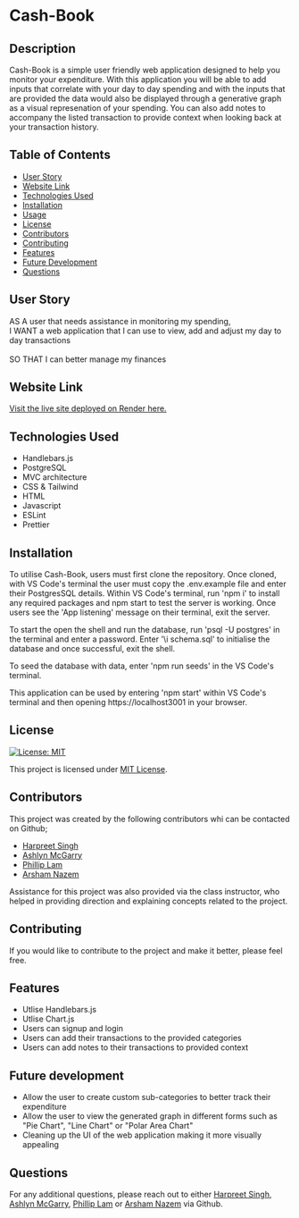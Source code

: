 # Cash-Book

## Description
Cash-Book is a simple user friendly web application designed to help you monitor your expenditure. With this application you will be able to add inputs that correlate with your day to day spending and with the inputs that are provided the data would also be displayed through a generative graph as a visual represenation of your spending. You can also add notes to accompany the listed transaction to provide context when looking back at your transaction history. 


## Table of Contents

- [User Story](#user-story)
- [Website Link](#website-link)
- [Technologies Used](#technologies-used)
- [Installation](#installation)
- [Usage](#usage)
- [License](#license)
- [Contributors](#contributors)
- [Contributing](#contributing)
- [Features](#features)
- [Future Development](#future-development)
- [Questions](#questions)

## User Story
AS A user that needs assistance in monitoring my spending,
<br>I WANT a web application that I can use to view, add and adjust my day to day transactions</br>
<br>SO THAT I can better manage my finances</br>


## Website Link

[Visit the live site deployed on Render here.](https://cashbook-bfwb.onrender.com/)

## Technologies Used

- Handlebars.js
- PostgreSQL
- MVC architecture
- CSS & Tailwind
- HTML
- Javascript
- ESLint
- Prettier

## Installation

To utilise Cash-Book, users must first clone the repository. Once cloned, with VS Code's terminal the user must copy the .env.example file and enter their PostgresSQL details. Within VS Code's terminal, run 'npm i' to install any required packages and npm start to test the server is working. Once users see the 'App listening' message on their terminal, exit the server.

To start the open the shell and run the database, run 'psql -U postgres' in the terminal and enter a password. Enter '\i schema.sql' to initialise the database and once successful, exit the shell.

To seed the database with data, enter 'npm run seeds' in the VS Code's terminal.

This application can be used by entering 'npm start' within VS Code's terminal and then opening https://localhost3001 in your browser.

## License

[![License: MIT](https://img.shields.io/badge/License-MIT-yellow.svg)](https://opensource.org/licenses/MIT)

This project is licensed under [MIT License](https://opensource.org/licenses/MIT).

## Contributors

This project was created by the following contributors whi can be contacted on Github;

- [Harpreet Singh](https://github.com/SHarpreet89)
- [Ashlyn McGarry](https://github.com/ashlynmcgarry)
- [Phillip Lam](https://github.com/cbfcuh)
- [Arsham Nazem](https://github.com/anaz0004)

Assistance for this project was also provided via the class instructor, who helped in providing direction and explaining concepts related to the project.

## Contributing

If you would like to contribute to the project and make it better, please feel free.

## Features

- Utlise Handlebars.js
- Utlise Chart.js
- Users can signup and login
- Users can add their transactions to the provided categories
- Users can add notes to their transactions to provided context

## Future development

- Allow the user to create custom sub-categories to better track their expenditure
- Allow the user to view the generated graph in different forms such as "Pie Chart", "Line Chart" or "Polar Area Chart"
- Cleaning up the UI of the web application making it more visually appealing

## Questions

For any additional questions, please reach out to either [Harpreet Singh](https://github.com/SHarpreet89), [Ashlyn McGarry](https://github.com/ashlynmcgarry), [Phillip Lam](https://github.com/cbfcuh) or [Arsham Nazem](https://github.com/anaz0004) via Github.
